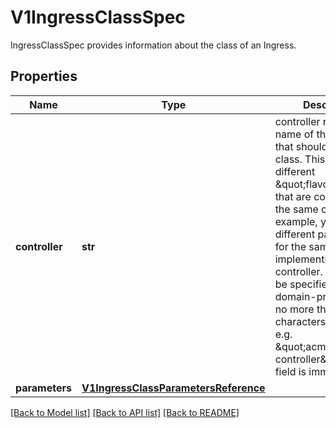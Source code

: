 # V1IngressClassSpec

IngressClassSpec provides information about the class of an Ingress.

## Properties
Name | Type | Description | Notes
------------ | ------------- | ------------- | -------------
**controller** | **str** | controller refers to the name of the controller that should handle this class. This allows for different \&quot;flavors\&quot; that are controlled by the same controller. For example, you may have different parameters for the same implementing controller. This should be specified as a domain-prefixed path no more than 250 characters in length, e.g. \&quot;acme.io/ingress-controller\&quot;. This field is immutable. | [optional] 
**parameters** | [**V1IngressClassParametersReference**](V1IngressClassParametersReference.md) |  | [optional] 

[[Back to Model list]](../README.md#documentation-for-models) [[Back to API list]](../README.md#documentation-for-api-endpoints) [[Back to README]](../README.md)


